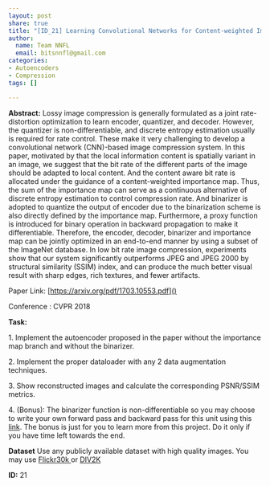 ```yaml
---
layout: post
share: true
title: "[ID_21] Learning Convolutional Networks for Content-weighted Image Compression"
author:
  name: Team NNFL
  email: bitsnnfl@gmail.com
categories:
- Autoencoders
- Compression
tags: []

---
```

**Abstract:** Lossy image compression is generally formulated as a joint rate-distortion optimization to learn encoder, quantizer, and decoder. However, the quantizer is non-differentiable, and discrete entropy estimation usually is required for rate control. These make it very challenging to develop a convolutional network (CNN)-based image compression system. In this paper, motivated by that the local information content is spatially variant in an image, we suggest that the bit rate of the different parts of the image should be adapted to local content. And the content aware bit rate is allocated under the guidance of a content-weighted importance map. Thus, the sum of the importance map can serve as a continuous alternative of discrete entropy estimation to control compression rate. And binarizer is adopted to quantize the output of encoder due to the binarization scheme is also directly defined by the importance map. Furthermore, a proxy function is introduced for binary operation in backward propagation to make it differentiable. Therefore, the encoder, decoder, binarizer and importance map can be jointly optimized in an end-to-end manner by using a subset of the ImageNet database. In low bit rate image compression, experiments show that our system significantly outperforms JPEG and JPEG 2000 by structural similarity (SSIM) index, and can produce the much better visual result with sharp edges, rich textures, and fewer artifacts.

Paper Link: [https://arxiv.org/pdf/1703.10553.pdf]()

Conference : CVPR 2018

**Task:**

1\. Implement the autoencoder proposed in the paper without the importance map branch and without the binarizer.

2\. Implement the proper dataloader with any 2 data augmentation techniques.

3\. Show reconstructed images and calculate the corresponding PSNR/SSIM metrics.

4\. (Bonus): The binarizer function is non-differentiable so you may choose to write your own forward pass and backward pass for this unit using this [link](https://pytorch.org/tutorials/beginner/examples_autograd/two_layer_net_custom_function.html). The bonus is just for you to learn more from this project. Do it only if you have time left towards the end.

**Dataset**
Use any publicly available dataset with high quality images. You may use [Flickr30k ](https://www.kaggle.com/hsankesara/flickr-image-dataset#1001545525.jpg) or [DIV2K](https://data.vision.ee.ethz.ch/cvl/DIV2K/)

**ID:** 21